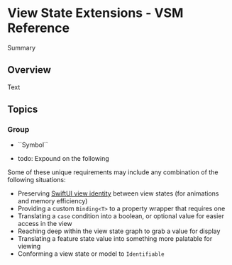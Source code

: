 # View State Extensions - VSM Reference

<!--@START_MENU_TOKEN@-->Summary<!--@END_MENU_TOKEN@-->

## Overview

<!--@START_MENU_TOKEN@-->Text<!--@END_MENU_TOKEN@-->

## Topics

### <!--@START_MENU_TOKEN@-->Group<!--@END_MENU_TOKEN@-->

- <!--@START_MENU_TOKEN@-->``Symbol``<!--@END_MENU_TOKEN@-->

- todo: Expound on the following

Some of these unique requirements may include any combination of the following situations:

- Preserving [SwiftUI view identity](https://medium.com/geekculture/identity-in-swiftui-6aacf8f587d9) between view states (for animations and memory efficiency)
- Providing a custom `Binding<T>` to a property wrapper that requires one
- Translating a `case` condition into a boolean, or optional value for easier access in the view
- Reaching deep within the view state graph to grab a value for display
- Translating a feature state value into something more palatable for viewing
- Conforming a view state or model to `Identifiable`

